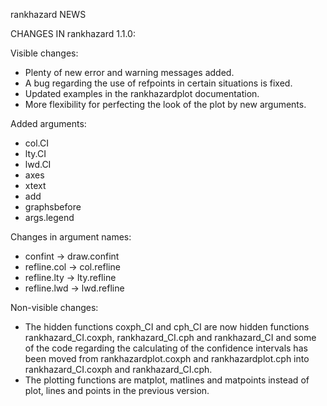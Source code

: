 rankhazard NEWS

CHANGES IN rankhazard 1.1.0:

Visible changes:

* Plenty of new error and warning messages added.
* A bug regarding the use of refpoints in certain 
  situations is fixed.
* Updated examples in the rankhazardplot documentation.
* More flexibility for perfecting the look of the plot
  by new arguments.

Added arguments:

* col.CI
* lty.CI
* lwd.CI
* axes
* xtext
* add
* graphsbefore
* args.legend

Changes in argument names:

* confint -> draw.confint
* refline.col -> col.refline
* refline.lty -> lty.refline
* refline.lwd -> lwd.refline

Non-visible changes:

* The hidden functions coxph_CI and cph_CI are now hidden functions
  rankhazard_CI.coxph, rankhazard_CI.cph and rankhazard_CI and some 
  of the code regarding the calculating of the confidence intervals
  has been moved from rankhazardplot.coxph and rankhazardplot.cph
  into rankhazard_CI.coxph and rankhazard_CI.cph.
* The plotting functions are matplot, matlines and matpoints instead
  of plot, lines and points in the previous version.